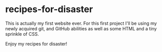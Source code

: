 # recipes-for-disaster

This is actually my first website ever. 
For this first project I'll be using my newly acquired git, and GitHub abilities as well as some HTML and a tiny sprinkle of CSS.

Enjoy my recipes for disaster! 
